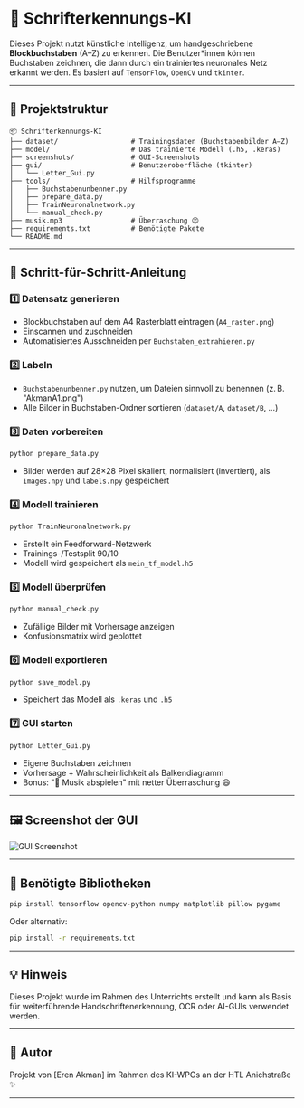 # 📘 Schrifterkennungs-KI

Dieses Projekt nutzt künstliche Intelligenz, um handgeschriebene **Blockbuchstaben** (A–Z) zu erkennen. Die Benutzer*innen können Buchstaben zeichnen, die dann durch ein trainiertes neuronales Netz erkannt werden. Es basiert auf `TensorFlow`, `OpenCV` und `tkinter`.

---

## 📁 Projektstruktur

```
📦 Schrifterkennungs-KI
├── dataset/                  # Trainingsdaten (Buchstabenbilder A–Z)
├── model/                    # Das trainierte Modell (.h5, .keras)
├── screenshots/              # GUI-Screenshots
├── gui/                      # Benutzeroberfläche (tkinter)
│   └── Letter_Gui.py
├── tools/                    # Hilfsprogramme
│   ├── Buchstabenunbenner.py
│   ├── prepare_data.py
│   ├── TrainNeuronalnetwork.py
│   └── manual_check.py
├── musik.mp3                 # Überraschung 😉
├── requirements.txt          # Benötigte Pakete
└── README.md
```

---

## 🧠 Schritt-für-Schritt-Anleitung

### 1️⃣ Datensatz generieren
- Blockbuchstaben auf dem A4 Rasterblatt eintragen (`A4_raster.png`)
- Einscannen und zuschneiden
- Automatisiertes Ausschneiden per `Buchstaben_extrahieren.py`

### 2️⃣ Labeln
- `Buchstabenunbenner.py` nutzen, um Dateien sinnvoll zu benennen (z. B. "AkmanA1.png")
- Alle Bilder in Buchstaben-Ordner sortieren (`dataset/A`, `dataset/B`, …)

### 3️⃣ Daten vorbereiten

```bash
python prepare_data.py
```

- Bilder werden auf 28×28 Pixel skaliert, normalisiert (invertiert), als `images.npy` und `labels.npy` gespeichert

### 4️⃣ Modell trainieren

```bash
python TrainNeuronalnetwork.py
```

- Erstellt ein Feedforward-Netzwerk
- Trainings-/Testsplit 90/10
- Modell wird gespeichert als `mein_tf_model.h5`

### 5️⃣ Modell überprüfen

```bash
python manual_check.py
```

- Zufällige Bilder mit Vorhersage anzeigen
- Konfusionsmatrix wird geplottet

### 6️⃣ Modell exportieren

```bash
python save_model.py
```

- Speichert das Modell als `.keras` und `.h5`

### 7️⃣ GUI starten

```bash
python Letter_Gui.py
```

- Eigene Buchstaben zeichnen
- Vorhersage + Wahrscheinlichkeit als Balkendiagramm
- Bonus: "🎵 Musik abspielen" mit netter Überraschung 😄

---

## 🖼️ Screenshot der GUI

![GUI Screenshot](screenshots/gui_screenshot.png)

---

## 🧰 Benötigte Bibliotheken

```bash
pip install tensorflow opencv-python numpy matplotlib pillow pygame
```

Oder alternativ:

```bash
pip install -r requirements.txt
```

---

## 💡 Hinweis

Dieses Projekt wurde im Rahmen des Unterrichts erstellt und kann als Basis für weiterführende Handschriftenerkennung, OCR oder AI-GUIs verwendet werden.

---

## 👤 Autor

Projekt von [Eren Akman] im Rahmen des KI-WPGs an der HTL Anichstraße ✨

---


